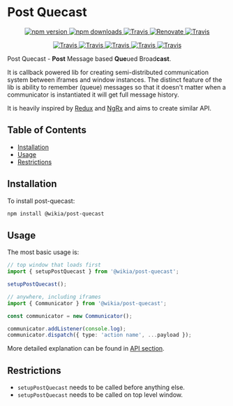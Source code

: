 # Post Quecast

<p align="center">
    <a href="https://www.npmjs.com/package/@wikia/post-quecast">
        <img src="https://img.shields.io/npm/v/@wikia/post-quecast.svg" alt="npm version">
    </a>
    <a href="https://www.npmjs.com/package/@wikia/post-quecast">
        <img src="https://img.shields.io/npm/dm/@wikia/post-quecast.svg" alt="npm downloads">
    </a>
    <a href="https://github.com/prettier/prettier">
        <img alt="Travis" src="https://img.shields.io/badge/styled_with-prettier-ff69b4.svg">
    </a>
    <a href="https://renovatebot.com/">
        <img alt="Renovate" src="https://img.shields.io/badge/renovate-enabled-brightgreen.svg">
    </a>
    <a href="https://github.com/semantic-release/semantic-release">
        <img alt="Travis" src="https://img.shields.io/badge/%20%20%F0%9F%93%A6%F0%9F%9A%80-semantic--release-e10079.svg">
    </a>
</p>

<p align="center">
    <a href="https://travis-ci.com/Wikia/post-quecast">
        <img alt="Travis" src="https://travis-ci.com/Wikia/post-quecast.svg?branch=master">
    </a>
    <a href="https://coveralls.io/github/Wikia/post-quecast?branch=master">
        <img alt="Travis" src="https://coveralls.io/repos/github/Wikia/post-quecast/badge.svg?branch=master">
    </a>
    <a href="https://snyk.io/test/github/Wikia/post-quecast?targetFile=package.json">
        <img alt="Travis" src="https://snyk.io/test/github/Wikia/post-quecast/badge.svg?targetFile=package.json">
    </a>
    <a href="https://bundlephobia.com/result?p=@wikia/post-quecast">
        <img alt="Travis" src="https://badgen.net/bundlephobia/min/@wikia/post-quecast">
    </a>
    <a href="https://bundlephobia.com/result?p=@wikia/post-quecast">
        <img alt="Travis" src="https://badgen.net/bundlephobia/minzip/@wikia/post-quecast">
    </a>
</p>

Post Quecast - **Post** Message based **Que**ued Broad**cast**.

It is callback powered lib for creating semi-distributed communication system between iframes and window instances.
The distinct feature of the lib is ability to remember (queue) messages so that it doesn't matter when a communicator is instantiated it will get full message history.

It is heavily inspired by [Redux](https://redux.js.org/) and [NgRx](https://ngrx.io/) and aims to create similar API.

## Table of Contents

- [Installation](#installation)
- [Usage](#usage)
- [Restrictions](#restrictions)

## Installation

To install post-quecast:

```bash
npm install @wikia/post-quecast
```

## Usage

The most basic usage is:

```typescript
// top window that loads first
import { setupPostQuecast } from '@wikia/post-quecast';

setupPostQuecast();
```

```typescript
// anywhere, including iframes
import { Communicator } from '@wikia/post-quecast';

const communicator = new Communicator();

communicator.addListener(console.log);
communicator.dispatch({ type: 'action name', ...payload });
```

More detailed explanation can be found in [API section](./docs/README.md).

## Restrictions

- `setupPostQuecast` needs to be called before anything else.
- `setupPostQuecast` needs to be called on top level window.
